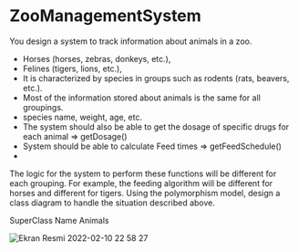 # ZooManagementSystem

You design a system to track information about animals in a zoo.

- Horses (horses, zebras, donkeys, etc.),
- Felines (tigers, lions, etc.),
- It is characterized by species in groups such as rodents (rats, beavers, etc.).
- Most of the information stored about animals is the same for all groupings.
- species name, weight, age, etc.
- The system should also be able to get the dosage of specific drugs for each animal => getDosage()
- System should be able to calculate Feed times => getFeedSchedule()
- 
The logic for the system to perform these functions will be different for each grouping. For example, the feeding algorithm will be different for horses and different for tigers.
Using the polymorphism model, design a class diagram to handle the situation described above.

SuperClass Name Animals

![Ekran Resmi 2022-02-10 22 58 27](https://user-images.githubusercontent.com/43450948/153487207-2c8f9d84-e46b-4f6b-bee1-6365f505eeb7.png)
